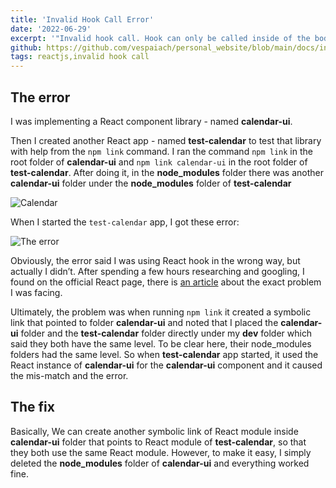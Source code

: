 ```yaml
---
title: 'Invalid Hook Call Error'
date: '2022-06-29'
excerpt: '"Invalid hook call. Hook can only be called inside of the body of a function component.". That was what warning message I got back and then an error showed up which wan't hint any clue.'
github: https://github.com/vespaiach/personal_website/blob/main/docs/invalid-hook-call-error.md
tags: reactjs,invalid hook call
---
```


## The error

I was implementing a React component library - named **calendar-ui**.

Then I created another React app - named **test-calendar** to test that library with help from the `npm link` command. I ran the command `npm link` in the root folder of **calendar-ui** and `npm link calendar-ui` in the root folder of **test-calendar**. After doing it, in the **node_modules** folder there was another **calendar-ui** folder under the **node_modules** folder of **test-calendar**

![Calendar](https://www.vespaiach.com/images/two_projects.png)

When I started the `test-calendar` app, I got these error:

![The error](https://www.vespaiach.com/images/invalid_hook_err.png)

Obviously, the error said I was using React hook in the wrong way, but actually I didn’t. After spending a few hours researching and googling, I found on the official React page, there is [an article](https://reactjs.org/warnings/invalid-hook-call-warning.html) about the exact problem I was facing.

Ultimately, the problem was when running `npm link` it created a symbolic link that pointed to folder **calendar-ui** and noted that I placed the **calendar-ui** folder and the **test-calendar** folder directly under my **dev** folder which said they both have the same level. To be clear here, their node_modules folders had the same level. So when **test-calendar** app started, it used the React instance of **calendar-ui** for the **calendar-ui** component and it caused the mis-match and the error.

## The fix

Basically, We can create another symbolic link of React module inside **calendar-ui** folder that points to React module of **test-calendar**, so that they both use the same React module. However, to make it easy, I simply deleted the **node_modules** folder of **calendar-ui** and everything worked fine.

